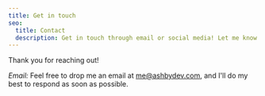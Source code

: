 ```yaml
---
title: Get in touch
seo:
  title: Contact
  description: Get in touch through email or social media! Let me know how I can help.
---
```


Thank you for reaching out! 

_Email:_
Feel free to drop me an email at [me@ashbydev.com](mailto:me@ashbydev.com), and I'll do my best to respond as soon as possible.

